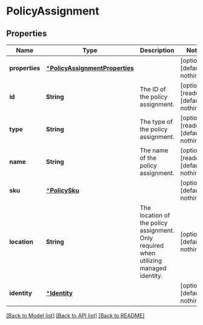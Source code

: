 # PolicyAssignment


## Properties
Name | Type | Description | Notes
------------ | ------------- | ------------- | -------------
**properties** | [***PolicyAssignmentProperties**](PolicyAssignmentProperties.md) |  | [optional] [default to nothing]
**id** | **String** | The ID of the policy assignment. | [optional] [readonly] [default to nothing]
**type** | **String** | The type of the policy assignment. | [optional] [readonly] [default to nothing]
**name** | **String** | The name of the policy assignment. | [optional] [readonly] [default to nothing]
**sku** | [***PolicySku**](PolicySku.md) |  | [optional] [default to nothing]
**location** | **String** | The location of the policy assignment. Only required when utilizing managed identity. | [optional] [default to nothing]
**identity** | [***Identity**](Identity.md) |  | [optional] [default to nothing]


[[Back to Model list]](../README.md#models) [[Back to API list]](../README.md#api-endpoints) [[Back to README]](../README.md)


